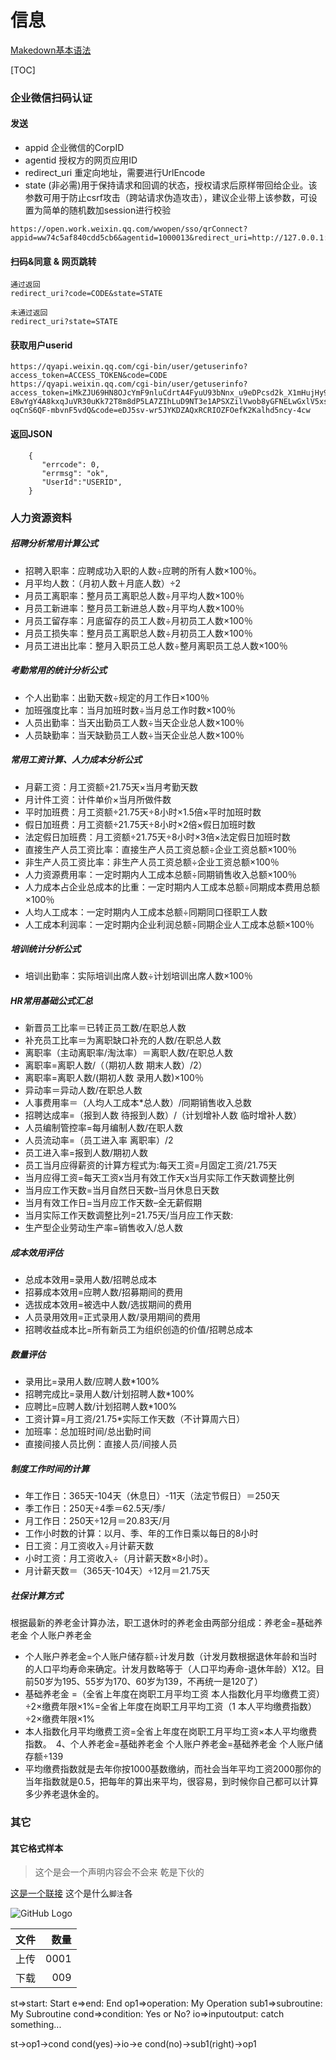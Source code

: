 信息
===
[Makedown基本语法](https://help.github.com/articles/basic-writing-and-formatting-syntax/)

[TOC]


### 企业微信扫码认证

#### 发送
* appid         企业微信的CorpID
* agentid       授权方的网页应用ID
* redirect_uri  重定向地址，需要进行UrlEncode
* state         (非必需)用于保持请求和回调的状态，授权请求后原样带回给企业。该参数可用于防止csrf攻击（跨站请求伪造攻击），建议企业带上该参数，可设置为简单的随机数加session进行校验

```angular2html
https://open.work.weixin.qq.com/wwopen/sso/qrConnect?appid=ww74c5af840cdd5cb6&agentid=1000013&redirect_uri=http://127.0.0.1:8000/pure_list/&state=web_login@gyoss9
```

#### 扫码&同意 & 网页跳转

```angular2html
通过返回
redirect_uri?code=CODE&state=STATE

未通过返回
redirect_uri?state=STATE
```

#### 获取用户userid
```angular2html
https://qyapi.weixin.qq.com/cgi-bin/user/getuserinfo?access_token=ACCESS_TOKEN&code=CODE
https://qyapi.weixin.qq.com/cgi-bin/user/getuserinfo?access_token=iMkZJU69HN8OJcYmF9nluCdrtA4FyuU93bNnx_u9eDPcsd2k_X1mHujHy9N2aFD-E8wYgY4A8kxqJuVR30uKk72T8m8dP5LA7ZIhLuD9NT3e1APSXZilVwob8yGFNELwGxlV5xsZL2pQOpLIVLlLud33UvnC2wAbB5vi93bpJ3buLnjOB9yjlrbY4IFCrFqhe1e-oqCnS6QF-mbvnF5vdQ&code=eDJ5sv-wr5JYKDZAQxRCRIOZFOefK2Kalhd5ncy-4cw
```
#### 返回JSON
```angular2html
    {
       "errcode": 0,
       "errmsg": "ok",
       "UserId":"USERID",
    }
```

### 人力资源资料

##### 招聘分析常用计算公式
* 招聘入职率：应聘成功入职的人数÷应聘的所有人数×100％。
* 月平均人数：（月初人数＋月底人数）÷2
* 月员工离职率：整月员工离职总人数÷月平均人数×100％
* 月员工新进率：整月员工新进总人数÷月平均人数×100％
* 月员工留存率：月底留存的员工人数÷月初员工人数×100％
* 月员工损失率：整月员工离职总人数÷月初员工人数×100％
* 月员工进出比率：整月入职员工总人数÷整月离职员工总人数×100％
##### 考勤常用的统计分析公式
* 个人出勤率：出勤天数÷规定的月工作日×100％
* 加班强度比率：当月加班时数÷当月总工作时数×100％
* 人员出勤率：当天出勤员工人数÷当天企业总人数×100％
* 人员缺勤率：当天缺勤员工人数÷当天企业总人数×100％
##### 常用工资计算、人力成本分析公式
* 月薪工资：月工资额÷21.75天×当月考勤天数
* 月计件工资：计件单价×当月所做件数
* 平时加班费：月工资额÷21.75天÷8小时×1.5倍×平时加班时数
* 假日加班费：月工资额÷21.75天÷8小时×2倍×假日加班时数
* 法定假日加班费：月工资额÷21.75天÷8小时×3倍×法定假日加班时数
* 直接生产人员工资比率：直接生产人员工资总额÷企业工资总额×100％
* 非生产人员工资比率：非生产人员工资总额÷企业工资总额×100％
* 人力资源费用率：一定时期内人工成本总额÷同期销售收入总额×100％
* 人力成本占企业总成本的比重：一定时期内人工成本总额÷同期成本费用总额×100％
* 人均人工成本：一定时期内人工成本总额÷同期同口径职工人数
* 人工成本利润率：一定时期内企业利润总额÷同期企业人工成本总额×100％
##### 培训统计分析公式
* 培训出勤率：实际培训出席人数÷计划培训出席人数×100％
##### HR常用基础公式汇总
* 新晋员工比率＝已转正员工数/在职总人数
* 补充员工比率＝为离职缺口补充的人数/在职总人数
* 离职率（主动离职率/淘汰率）＝离职人数/在职总人数
* 离职率=离职人数/（（期初人数 期末人数）/2）
* 离职率=离职人数/(期初人数 录用人数)×100％
* 异动率＝异动人数/在职总人数
* 人事费用率＝（人均人工成本*总人数）/同期销售收入总数
* 招聘达成率=（报到人数 待报到人数）/（计划增补人数 临时增补人数）
* 人员编制管控率=每月编制人数/在职人数
* 人员流动率=（员工进入率 离职率）/2
* 员工进入率=报到人数/期初人数
* 员工当月应得薪资的计算方程式为:每天工资=月固定工资/21.75天
* 当月应得工资=每天工资x当月有效工作天x当月实际工作天数调整比例
* 当月应工作天数=当月自然日天数–当月休息日天数
* 当月有效工作日=当月应工作天数–全无薪假期
* 当月实际工作天数调整比列=21.75天/当月应工作天数:
* 生产型企业劳动生产率=销售收入/总人数

##### 成本效用评估
* 总成本效用=录用人数/招聘总成本
* 招募成本效用=应聘人数/招募期间的费用
* 选拔成本效用=被选中人数/选拔期间的费用
* 人员录用效用=正式录用人数/录用期间的费用
* 招聘收益成本比=所有新员工为组织创造的价值/招聘总成本

##### 数量评估
* 录用比=录用人数/应聘人数*100%
* 招聘完成比=录用人数/计划招聘人数*100%
* 应聘比=应聘人数/计划招聘人数*100%
* 工资计算=月工资/21.75*实际工作天数（不计算周六日）
* 加班率：总加班时间/总出勤时间
* 直接间接人员比例：直接人员/间接人员

##### 制度工作时间的计算
* 年工作日：365天-104天（休息日）-11天（法定节假日）＝250天
* 季工作日：250天÷4季＝62.5天/季/
* 月工作日：250天÷12月＝20.83天/月
* 工作小时数的计算：以月、季、年的工作日乘以每日的8小时
* 日工资：月工资收入÷月计薪天数
* 小时工资：月工资收入÷（月计薪天数×8小时）。
* 月计薪天数＝（365天-104天）÷12月＝21.75天

##### 社保计算方式
根据最新的养老金计算办法，职工退休时的养老金由两部分组成：养老金=基础养老金 个人账户养老金
* 个人账户养老金=个人账户储存额÷计发月数（计发月数根据退休年龄和当时的人口平均寿命来确定。计发月数略等于（人口平均寿命-退休年龄）X12。目前50岁为195、55岁为170、60岁为139，不再统一是120了）
* 基础养老金 =（全省上年度在岗职工月平均工资 本人指数化月平均缴费工资）÷2×缴费年限×1%=全省上年度在岗职工月平均工资（1 本人平均缴费指数）÷2×缴费年限×1%
* 本人指数化月平均缴费工资=全省上年度在岗职工月平均工资×本人平均缴费指数。　4、个人养老金=基础养老金 个人账户养老金=基础养老金 个人账户储存额÷139
* 平均缴费指数就是去年你按1000基数缴纳，而社会当年平均工资2000那你的当年指数就是0.5，把每年的算出来平均，很容易，到时候你自己都可以计算多少养老退休金的。

### 其它

#### 其它格式样本
  
> 这个是会一个声明内容会不会来
> 乾是下伙的

[这是一个联接](https://baidu.com)
这个是什么`脚注`各


![GitHub Logo](http://p1.qhimgs4.com/t01e347612fa0aef7e2.jpg "asset.png") 

|文件|数量|
|:---|---:|
|上传|0001|
|下载|009|


st=>start: Start
e=>end: End
op1=>operation: My Operation
sub1=>subroutine: My Subroutine
cond=>condition: Yes or No?
io=>inputoutput: catch something...

st->op1->cond
cond(yes)->io->e
cond(no)->sub1(right)->op1